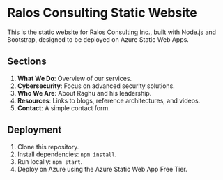 
# Ralos Consulting Static Website

This is the static website for Ralos Consulting Inc., built with Node.js and Bootstrap, designed to be deployed on Azure Static Web Apps.

## Sections
1. **What We Do**: Overview of our services.
2. **Cybersecurity**: Focus on advanced security solutions.
3. **Who We Are**: About Raghu and his leadership.
4. **Resources**: Links to blogs, reference architectures, and videos.
5. **Contact**: A simple contact form.

## Deployment
1. Clone this repository.
2. Install dependencies: `npm install`.
3. Run locally: `npm start`.
4. Deploy on Azure using the Azure Static Web App Free Tier.
